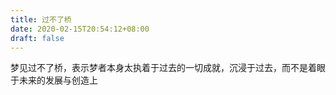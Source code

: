 ```yaml
---
title: 过不了桥
date: 2020-02-15T20:54:12+08:00
draft: false
---
```


梦见过不了桥，表示梦者本身太执着于过去的一切成就，沉浸于过去，而不是着眼于未来的发展与创造上